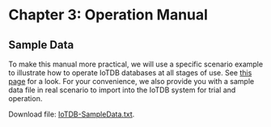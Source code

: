 <!--

    Licensed to the Apache Software Foundation (ASF) under one
    or more contributor license agreements.  See the NOTICE file
    distributed with this work for additional information
    regarding copyright ownership.  The ASF licenses this file
    to you under the Apache License, Version 2.0 (the
    "License"); you may not use this file except in compliance
    with the License.  You may obtain a copy of the License at

        http://www.apache.org/licenses/LICENSE-2.0

    Unless required by applicable law or agreed to in writing,
    software distributed under the License is distributed on an
    "AS IS" BASIS, WITHOUT WARRANTIES OR CONDITIONS OF ANY
    KIND, either express or implied.  See the License for the
    specific language governing permissions and limitations
    under the License.

-->

# Chapter 3: Operation Manual

## Sample Data

To make this manual more practical, we will use a specific scenario example to illustrate how to operate IoTDB databases at all stages of use. See [this page](https://github.com/apache/incubator-iotdb/blob/master/docs/Documentation/OtherMaterial-Sample%20Data.txt) for a look. For your convenience, we also provide you with a sample data file in real scenario to import into the IoTDB system for trial and operation.

Download file: [IoTDB-SampleData.txt](https://raw.githubusercontent.com/apache/incubator-iotdb/master/docs/Documentation/OtherMaterial-Sample%20Data.txt).
